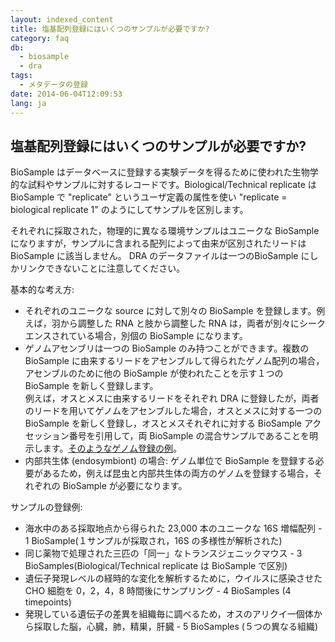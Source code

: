 ```yaml
---
layout: indexed_content
title: 塩基配列登録にはいくつのサンプルが必要ですか?
category: faq
db:
  - biosample
  - dra
tags: 
  - メタデータの登録
date: 2014-06-04T12:09:53
lang: ja
---
```


## 塩基配列登録にはいくつのサンプルが必要ですか?

<p>BioSample はデータベースに登録する実験データを得るために使われた生物学的な試料やサンプルに対するレコードです。Biological/Technical replicate は BioSample で "replicate" というユーザ定義の属性を使い "replicate = biological replicate 1" のようにしてサンプルを区別します。</p>
<p>それぞれに採取された，物理的に異なる環境サンプルはユニークな BioSampleになりますが，サンプルに含まれる配列によって由来が区別されたリードは BioSample に該当しません。 DRA のデータファイルは一つのBioSample にしかリンクできないことに注意してください。</p>基本的な考え方:
<div class="sub_index">
  <ul class="disc">
    <li>それぞれのユニークな source に対して別々の BioSample を登録します。例えば，羽から調整した RNA と肢から調整した RNA は，両者が別々にシークエンスされている場合，別個の BioSample になります。</li>
    <li>ゲノムアセンブリは一つの BioSample のみ持つことができます。複数の BioSample に由来するリードをアセンブルして得られたゲノム配列の場合，アセンブルのために他の BioSample が使われたことを示す１つの BioSample を新しく登録します。<br>例えば，オスとメスに由来するリードをそれぞれ DRA に登録したが，両者のリードを用いてゲノムをアセンブルした場合，オスとメスに対する一つの BioSample を新しく登録し，オスとメスそれぞれに対する BioSample アクセッション番号を引用して，両 BioSample の混合サンプルであることを明示します。<a href="http://www.ncbi.nlm.nih.gov/nuccore/AOMJ00000000.1">そのようなゲノム登録の例</a>。</li>
    <li>内部共生体 (endosymbiont) の場合: ゲノム単位で BioSample を登録する必要があるため，例えば昆虫と内部共生体の両方のゲノムを登録する場合，それぞれの BioSample が必要になります。</li>
  </ul>
</div>サンプルの登録例:
<div class="sub_index">
  <ul class="disc">
    <li>海水中のある採取地点から得られた 23,000 本のユニークな 16S 増幅配列 - 1 BioSample(１サンプルが採取され，16S の多様性が解析された)</li>
    <li>同じ薬物で処理された三匹の「同一」なトランスジェニックマウス - 3 BioSamples(Biological/Technical replicate は BioSample で区別)</li>
    <li>遺伝子発現レベルの経時的な変化を解析するために，ウイルスに感染させた CHO 細胞を 0，2，4，8 時間後にサンプリング - 4 BioSamples (4 timepoints)</li>
    <li>発現している遺伝子の差異を組織毎に調べるため，オスのアリクイ一個体から採取した脳，心臓，肺，精巣，肝臓 - 5 BioSamples (５つの異なる組織)</li>
  </ul>
</div>